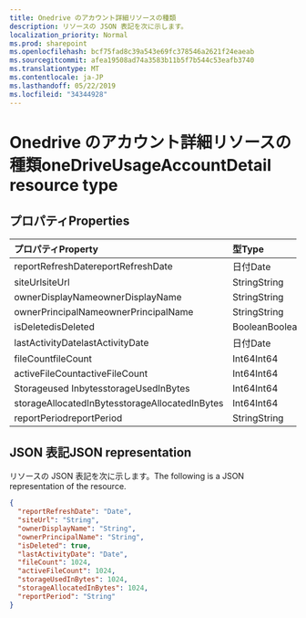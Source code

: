```yaml
---
title: Onedrive のアカウント詳細リソースの種類
description: リソースの JSON 表記を次に示します。
localization_priority: Normal
ms.prod: sharepoint
ms.openlocfilehash: bcf75fad8c39a543e69fc378546a2621f24eaeab
ms.sourcegitcommit: afea19508ad74a3583b11b5f7b544c53eafb3740
ms.translationtype: MT
ms.contentlocale: ja-JP
ms.lasthandoff: 05/22/2019
ms.locfileid: "34344928"
---
```

# <a name="onedriveusageaccountdetail-resource-type"></a><span data-ttu-id="a1bb3-103">Onedrive のアカウント詳細リソースの種類</span><span class="sxs-lookup"><span data-stu-id="a1bb3-103">oneDriveUsageAccountDetail resource type</span></span>

## <a name="properties"></a><span data-ttu-id="a1bb3-104">プロパティ</span><span class="sxs-lookup"><span data-stu-id="a1bb3-104">Properties</span></span>

| <span data-ttu-id="a1bb3-105">プロパティ</span><span class="sxs-lookup"><span data-stu-id="a1bb3-105">Property</span></span>                | <span data-ttu-id="a1bb3-106">型</span><span class="sxs-lookup"><span data-stu-id="a1bb3-106">Type</span></span>    |
| :---------------------- | :------ |
| <span data-ttu-id="a1bb3-107">reportRefreshDate</span><span class="sxs-lookup"><span data-stu-id="a1bb3-107">reportRefreshDate</span></span>       | <span data-ttu-id="a1bb3-108">日付</span><span class="sxs-lookup"><span data-stu-id="a1bb3-108">Date</span></span>    |
| <span data-ttu-id="a1bb3-109">siteUrl</span><span class="sxs-lookup"><span data-stu-id="a1bb3-109">siteUrl</span></span>                 | <span data-ttu-id="a1bb3-110">String</span><span class="sxs-lookup"><span data-stu-id="a1bb3-110">String</span></span>  |
| <span data-ttu-id="a1bb3-111">ownerDisplayName</span><span class="sxs-lookup"><span data-stu-id="a1bb3-111">ownerDisplayName</span></span>        | <span data-ttu-id="a1bb3-112">String</span><span class="sxs-lookup"><span data-stu-id="a1bb3-112">String</span></span>  |
| <span data-ttu-id="a1bb3-113">ownerPrincipalName</span><span class="sxs-lookup"><span data-stu-id="a1bb3-113">ownerPrincipalName</span></span>      | <span data-ttu-id="a1bb3-114">String</span><span class="sxs-lookup"><span data-stu-id="a1bb3-114">String</span></span>  |
| <span data-ttu-id="a1bb3-115">isDeleted</span><span class="sxs-lookup"><span data-stu-id="a1bb3-115">isDeleted</span></span>               | <span data-ttu-id="a1bb3-116">Boolean</span><span class="sxs-lookup"><span data-stu-id="a1bb3-116">Boolean</span></span> |
| <span data-ttu-id="a1bb3-117">lastActivityDate</span><span class="sxs-lookup"><span data-stu-id="a1bb3-117">lastActivityDate</span></span>        | <span data-ttu-id="a1bb3-118">日付</span><span class="sxs-lookup"><span data-stu-id="a1bb3-118">Date</span></span>    |
| <span data-ttu-id="a1bb3-119">fileCount</span><span class="sxs-lookup"><span data-stu-id="a1bb3-119">fileCount</span></span>               | <span data-ttu-id="a1bb3-120">Int64</span><span class="sxs-lookup"><span data-stu-id="a1bb3-120">Int64</span></span>   |
| <span data-ttu-id="a1bb3-121">activeFileCount</span><span class="sxs-lookup"><span data-stu-id="a1bb3-121">activeFileCount</span></span>         | <span data-ttu-id="a1bb3-122">Int64</span><span class="sxs-lookup"><span data-stu-id="a1bb3-122">Int64</span></span>   |
| <span data-ttu-id="a1bb3-123">Storageused Inbytes</span><span class="sxs-lookup"><span data-stu-id="a1bb3-123">storageUsedInBytes</span></span>      | <span data-ttu-id="a1bb3-124">Int64</span><span class="sxs-lookup"><span data-stu-id="a1bb3-124">Int64</span></span>   |
| <span data-ttu-id="a1bb3-125">storageAllocatedInBytes</span><span class="sxs-lookup"><span data-stu-id="a1bb3-125">storageAllocatedInBytes</span></span> | <span data-ttu-id="a1bb3-126">Int64</span><span class="sxs-lookup"><span data-stu-id="a1bb3-126">Int64</span></span>   |
| <span data-ttu-id="a1bb3-127">reportPeriod</span><span class="sxs-lookup"><span data-stu-id="a1bb3-127">reportPeriod</span></span>            | <span data-ttu-id="a1bb3-128">String</span><span class="sxs-lookup"><span data-stu-id="a1bb3-128">String</span></span>  |

## <a name="json-representation"></a><span data-ttu-id="a1bb3-129">JSON 表記</span><span class="sxs-lookup"><span data-stu-id="a1bb3-129">JSON representation</span></span>

<span data-ttu-id="a1bb3-130">リソースの JSON 表記を次に示します。</span><span class="sxs-lookup"><span data-stu-id="a1bb3-130">The following is a JSON representation of the resource.</span></span>

<!-- {
  "blockType": "resource",
  "@odata.type": "microsoft.graph.oneDriveUsageAccountDetail"
} -->

```json
{
  "reportRefreshDate": "Date", 
  "siteUrl": "String", 
  "ownerDisplayName": "String", 
  "ownerPrincipalName": "String", 
  "isDeleted": true, 
  "lastActivityDate": "Date", 
  "fileCount": 1024, 
  "activeFileCount": 1024, 
  "storageUsedInBytes": 1024, 
  "storageAllocatedInBytes": 1024, 
  "reportPeriod": "String"
}
```
